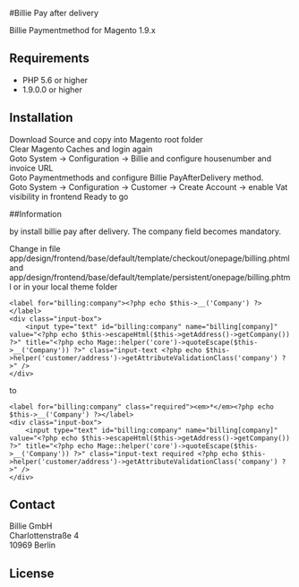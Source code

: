 #Billie Pay after delivery

Billie Paymentmethod for Magento 1.9.x

## Requirements
- PHP 5.6 or higher 
- 1.9.0.0 or higher

## Installation

Download Source and copy into Magento root folder<br/>
Clear Magento Caches and login again<br/>
Goto System -> Configuration -> Billie and configure housenumber and invoice URL<br/>
Goto Paymentmethods and configure Billie PayAfterDelivery method.<br/>
Goto System -> Configuration -> Customer -> Create Account -> enable Vat visibility in frontend
Ready to go

##Information

by install billie pay after delivery. The company field becomes mandatory. 

Change in file app/design/frontend/base/default/template/checkout/onepage/billing.phtml and app/design/frontend/base/default/template/persistent/onepage/billing.phtml or in your local theme folder


    <label for="billing:company"><?php echo $this->__('Company') ?></label>
    <div class="input-box">
        <input type="text" id="billing:company" name="billing[company]" value="<?php echo $this->escapeHtml($this->getAddress()->getCompany()) ?>" title="<?php echo Mage::helper('core')->quoteEscape($this->__('Company')) ?>" class="input-text <?php echo $this->helper('customer/address')->getAttributeValidationClass('company') ?>" />
    </div>    
to
    
    <label for="billing:company" class="required"><em>*</em><?php echo $this->__('Company') ?></label>
    <div class="input-box">
        <input type="text" id="billing:company" name="billing[company]" value="<?php echo $this->escapeHtml($this->getAddress()->getCompany()) ?>" title="<?php echo Mage::helper('core')->quoteEscape($this->__('Company')) ?>" class="input-text required <?php echo $this->helper('customer/address')->getAttributeValidationClass('company') ?>" />                        
    </div>    

## Contact
Billie GmbH<br/>
Charlottenstraße 4<br/>
10969 Berlin<br/>

## License